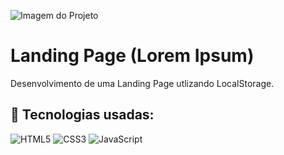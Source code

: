 ![Imagem do Projeto](https://github.com/Breno121/Landing-Page/assets/88508415/b59a237f-af90-48c8-84c8-a98fb31cbc69)
# Landing Page (Lorem Ipsum)
Desenvolvimento de uma Landing Page utlizando LocalStorage.

## 🧰 Tecnologias usadas:
![HTML5](https://img.shields.io/badge/html5-%23E34F26.svg?style=for-the-badge&logo=html5&logoColor=white)
![CSS3](https://img.shields.io/badge/css3-%231572B6.svg?style=for-the-badge&logo=css3&logoColor=white)
![JavaScript](https://img.shields.io/badge/javascript-%23323330.svg?style=for-the-badge&logo=javascript&logoColor=%23F7DF1E)
